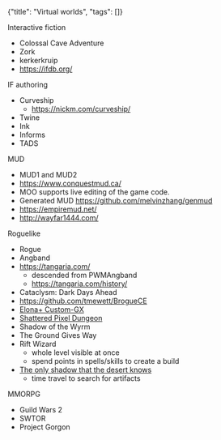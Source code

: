 {"title": "Virtual worlds", "tags": []}

Interactive fiction
* Colossal Cave Adventure
* Zork
* kerkerkruip
* https://ifdb.org/

IF authoring
* Curveship
  * https://nickm.com/curveship/
* Twine
* Ink
* Informs
* TADS

MUD
* MUD1 and MUD2
* https://www.conquestmud.ca/
* MOO supports live editing of the game code.
* Generated MUD https://github.com/melvinzhang/genmud
* https://empiremud.net/
* http://wayfar1444.com/

Roguelike
* Rogue
* Angband
* https://tangaria.com/
  * descended from PWMAngband
  * https://tangaria.com/history/
* Cataclysm: Dark Days Ahead
* https://github.com/tmewett/BrogueCE
* [Elona+ Custom-GX](https://github.com/Ruin0x11/ElonaPlusCustom-GX)
* [Shattered Pixel Dungeon](https://github.com/00-Evan/shattered-pixel-dungeon)
* Shadow of the Wyrm
* The Ground Gives Way
* Rift Wizard
  * whole level visible at once
  * spend points in spells/skills to create a build
* [The only shadow that the desert knows](http://humbit.com/shadow/)
  * time travel to search for artifacts

MMORPG
* Guild Wars 2
* SWTOR
* Project Gorgon

